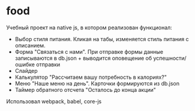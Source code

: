# food

<p>Учебный проект на native js, в котором реализован функционал:</p>

<ul>
	<li>Выбор стиля питания. Кликая на табы, изменяется стиль питания с описанием.</li>
	<li>Форма &quot;Связаться с нами&quot;. При отправке формы данные записываются в db.json + выводится оповещение об успешности/ошибке отправки</li>
	<li>Слайдер</li>
	<li>Калькулятор &quot;Рассчитаем вашу потребность в калориях?&quot;</li>
	<li>Меню &quot;Наше меню на день&quot;. Карточки формируются из db.json</li>
	<li>Таймер обратного отсчета &quot;Осталось до конца акции&quot;</li>
</ul>

<p>Использовал webpack, babel, core-js</p>
